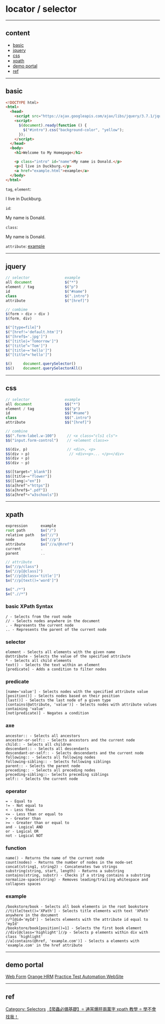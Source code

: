 # locator / selector

---

## content

- [basic](#basic)
- [jquery](#jquery)
- [css](#css)
- [xpath](#xpath)
- [demo portal](#demo-portal)
- [ref](#ref)

---

## basic

```html
<!DOCTYPE html>
<html>
  <head>
    <script src="https://ajax.googleapis.com/ajax/libs/jquery/3.7.1/jquery.min.js"></script>
    <script>
      $(document).ready(function () {
        $("#intro").css("background-color", "yellow");
      });
    </script>
  </head>
  <body>
    <h1>Welcome to My Homepage</h1>

    <p class="intro" id="name">My name is Donald.</p>
    <p>I live in Duckburg.</p>
    <a href="example.html">example</a>
  </body>
</html>
```

`tag`, `element`: <p>I live in Duckburg.</p>

`id`: <p class="intro" id="name">My name is Donald.</p>

`class`: <p class="intro" id="name">My name is Donald.</p>

`attribute`: <a href="example.html">example</a>

---

## jquery

```js
// selector                example
all document               $("*")
element / tag              $("p")
id                         $("#name")
class                      $(".intro")
attribute                  $("[href]")

// combime
$(form > div > div )
$(form, div)

$("[type=file]")
$("[href!='default.htm']")
$("[href$='.jpg']")
$("[title|='Tomorrow']")
$("[title^='Tom']")
$("[title~='hello']")
$("[title*='hello']")
```

```js
$()     document.querySelector()
$$()    document.querySelectorAll()
```

---

## css

```js
// selector                example
all document               $$("*")
element / tag              $$("p")
id                         $$("#name")
class                      $$(".intro")
attribute                  $$("[href]")

// combine
$$(".form-label.w-100")     // <x class="cls1 cls">
$$("input.form-control")    // <element class=>

$$(div, p)                  // <div>, <p>
$$(div > p)                  // <div><p>... </p></div>
$$(div + p)
$$(div ~ p)

$$([target="_blank"])
$$([title~="flower"])
$$([lang|="en"])
$$(a[href^="https"])
$$(a[href$=".pdf"])
$$(a[href*="w3schools"])
```

---

## xpath

```js
expression      example
root path       $x("/")
relative path   $x("//")
node            $x("//p")
attribute       $x("//a/@href")
current         .
parent          ..

// attribute
$x("//p/class")
$x("//p[@class]")
$x("//p[@class='title']")
$x("//p[text()='word']")

$x("./*")
$x(".//*")
```

### basic XPath Syntax

```
/ - Selects from the root node
// - Selects nodes anywhere in the document
. - Represents the current node
.. - Represents the parent of the current node
```

### selector

```
element - Selects all elements with the given name
@attribute - Selects the value of the specified attribute
* - Selects all child elements
text() - Selects the text within an element
[predicate] - Adds a condition to filter nodes
```

### predicate

```
[name='value'] - Selects nodes with the specified attribute value
[position()] - Selects nodes based on their position
[last()] - Selects the last node of a given type
[contains(@attribute, 'value')] - Selects nodes with attribute values containing 'value'
[not(predicate)] - Negates a condition
```

### axe

```
ancestor:: - Selects all ancestors
ancestor-or-self:: - Selects ancestors and the current node
child:: - Selects all children
descendant:: - Selects all descendants
descendant-or-self:: - Selects descendants and the current node
following:: - Selects all following nodes
following-sibling:: - Selects following siblings
parent:: - Selects the parent node
preceding:: - Selects all preceding nodes
preceding-sibling::- Selects preceding siblings
self:: - Selects the current node
```

### operator

```
= - Equal to
!= - Not equal to
< - Less than
<= - Less than or equal to
> - Greater than
>= - Greater than or equal to
and - Logical AND
or - Logical OR
not - Logical NOT
```

### function

```
name() - Returns the name of the current node
count(nodes) - Returns the number of nodes in the node-set
concat(string1, string2) - Concatenates two strings
substring(string, start, length) - Returns a substring
contains(string, substr) - Checks if a string contains a substring
normalize-space(string) - Removes leading/trailing whitespace and collapses spaces
```

### example

```
/bookstore/book - Selects all book elements in the root bookstore
//title[text()='XPath'] - Selects title elements with text 'XPath' anywhere in the document
//*[@id='myId'] - Selects elements with the attribute id equal to 'myId'
/bookstore/book[position()=1] - Selects the first book element
//div[@class='highlight']//p - Selects p elements within div with class 'highlight'
//a[contains(@href, 'example.com')] - Selects a elements with 'example.com' in the href attribute
```

---

## demo portal

[Web Form](https://www.selenium.dev/selenium/web/web-form.html)
[Orange HRM](https://opensource-demo.orangehrmlive.com/web/index.php/auth/login)
[Practice Test Automation WebSite](https://practice.expandtesting.com/)

---

## ref

[Category: Selectors](https://api.jquery.com/category/selectors/)
[【爬蟲必備基礎】⭐ 通宵爆肝兩萬字 xpath 教學 ⭐ 學不會找我！](https://tw511.com/a/01/39029.html)
